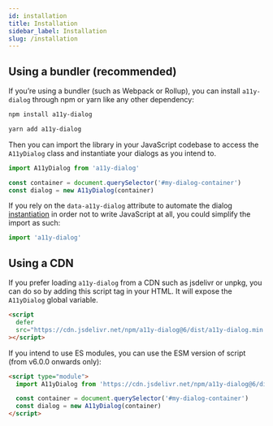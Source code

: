 ```yaml
---
id: installation
title: Installation
sidebar_label: Installation
slug: /installation
---
```


## Using a bundler (recommended)

If you’re using a bundler (such as Webpack or Rollup), you can install `a11y-dialog` through npm or yarn like any other dependency:

```sh
npm install a11y-dialog
```

```sh
yarn add a11y-dialog
```

Then you can import the library in your JavaScript codebase to access the `A11yDialog` class and instantiate your dialogs as you intend to.

```js
import A11yDialog from 'a11y-dialog'

const container = document.querySelector('#my-dialog-container')
const dialog = new A11yDialog(container)
```

If you rely on the `data-a11y-dialog` attribute to automate the dialog [instantiation](#instantiation) in order not to write JavaScript at all, you could simplify the import as such:

```js
import 'a11y-dialog'
```

## Using a CDN

If you prefer loading `a11y-dialog` from a CDN such as jsdelivr or unpkg, you can do so by adding this script tag in your HTML. It will expose the `A11yDialog` global variable.

```html
<script
  defer
  src="https://cdn.jsdelivr.net/npm/a11y-dialog@6/dist/a11y-dialog.min.js"
></script>
```

If you intend to use ES modules, you can use the ESM version of script (from v6.0.0 onwards only):

```html
<script type="module">
  import A11yDialog from 'https://cdn.jsdelivr.net/npm/a11y-dialog@6/dist/a11y-dialog.esm.min.js'

  const container = document.querySelector('#my-dialog-container')
  const dialog = new A11yDialog(container)
</script>
```
